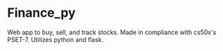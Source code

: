 # Finance_py
Web app to buy, sell, and track stocks. Made in compliance with cs50x's PSET-7. Utilizes python and flask.
